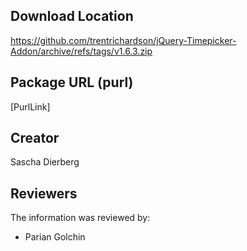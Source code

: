 ## Download Location

https://github.com/trentrichardson/jQuery-Timepicker-Addon/archive/refs/tags/v1.6.3.zip

## Package URL (purl)

[PurlLink]

## Creator

Sascha Dierberg

## Reviewers

The information was reviewed by:

* Parian Golchin